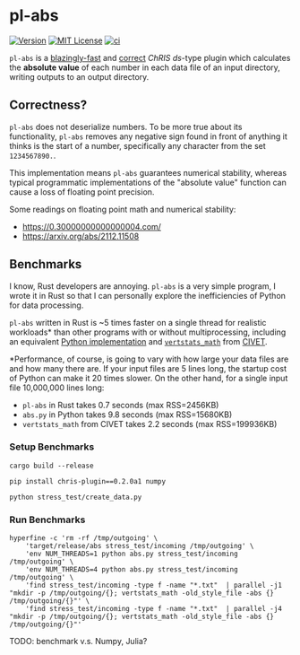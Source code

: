 # pl-abs

[![Version](https://img.shields.io/docker/v/fnndsc/pl-abs?sort=semver)](https://hub.docker.com/r/fnndsc/pl-abs)
[![MIT License](https://img.shields.io/github/license/fnndsc/pl-abs)](https://github.com/FNNDSC/pl-abs/blob/main/LICENSE)
[![ci](https://github.com/FNNDSC/pl-abs/actions/workflows/ci.yml/badge.svg)](https://github.com/FNNDSC/pl-abs/actions/workflows/ci.yml)

`pl-abs` is a [blazingly-fast](#Benchmarks) and [correct](#Correctness) _ChRIS_ _ds_-type plugin which
calculates the **absolute value** of each number in each data file of an input directory,
writing outputs to an output directory.

## Correctness?

`pl-abs` does not deserialize numbers. To be more true about its functionality, `pl-abs` removes
any negative sign found in front of anything it thinks is the start of a number, specifically any
character from the set `1234567890.`.

This implementation means `pl-abs` guarantees numerical stability, whereas typical programmatic
implementations of the "absolute value" function can cause a loss of floating point precision.

Some readings on floating point math and numerical stability:

- https://0.30000000000000004.com/
- https://arxiv.org/abs/2112.11508

## Benchmarks

I know, Rust developers are annoying.
`pl-abs` is a very simple program, I wrote it in Rust so that I can personally explore the
inefficiencies of Python for data processing.

`pl-abs` written in Rust is ~5 times faster on a single thread for realistic workloads\*
than other programs with or without multiprocessing, including an equivalent
[Python implementation](./abs.py) and
[`vertstats_math`](https://github.com/BIC-MNI/oobicpl/blob/fc33789c314098607ad81c8e8ea6d1723471da77/src/vertstats_math.cc)
from [CIVET](https://mcin.ca/technology/civet/).

\*Performance, of course, is going to vary with how large your data files are and how many there are.
If your input files are 5 lines long, the startup cost of Python can make it 20 times slower.
On the other hand, for a single input file 10,000,000 lines long:

- `pl-abs` in Rust takes 0.7 seconds (max RSS=2456KB)
- `abs.py` in Python takes 9.8 seconds (max RSS=15680KB)
- `vertstats_math` from CIVET takes 2.2 seconds (max RSS=199936KB)

### Setup Benchmarks

```shell
cargo build --release

pip install chris-plugin==0.2.0a1 numpy

python stress_test/create_data.py
```

### Run Benchmarks

```shell
hyperfine -c 'rm -rf /tmp/outgoing' \
    'target/release/abs stress_test/incoming /tmp/outgoing' \
    'env NUM_THREADS=1 python abs.py stress_test/incoming /tmp/outgoing' \
    'env NUM_THREADS=4 python abs.py stress_test/incoming /tmp/outgoing' \
    'find stress_test/incoming -type f -name "*.txt"  | parallel -j1 "mkdir -p /tmp/outgoing/{}; vertstats_math -old_style_file -abs {} /tmp/outgoing/{}"' \
    'find stress_test/incoming -type f -name "*.txt"  | parallel -j4 "mkdir -p /tmp/outgoing/{}; vertstats_math -old_style_file -abs {} /tmp/outgoing/{}"'
```

TODO: benchmark v.s. Numpy, Julia?
